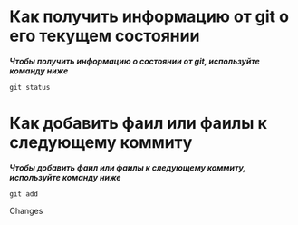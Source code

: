 # Как получить информацию от git о его текущем состоянии

*__Чтобы получить информацию о состоянии от git, используйте команду ниже__*
~~~
git status
~~~

# Как добавить фаил или фаилы к следующему коммиту

*__Чтобы добавить фаил или фаилы к следующему коммиту, используйте команду ниже__*
~~~
git add
~~~

Changes